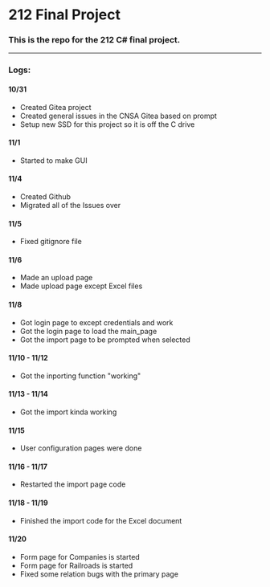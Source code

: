 # 212 Final Project

### This is the repo for the 212 C# final project.
--- 
### Logs:

#### 10/31

- Created Gitea project
- Created general issues in the CNSA Gitea based on prompt
- Setup new SSD for this project so it is off the C drive

#### 11/1

- Started to make GUI

#### 11/4

- Created Github 
- Migrated all of the Issues over

#### 11/5

- Fixed gitignore file

#### 11/6

- Made an upload page
- Made upload page except Excel files

#### 11/8 

- Got login page to except credentials and work
- Got the login page to load the main_page
- Got the import page to be prompted when selected

#### 11/10 - 11/12

- Got the inporting function "working"

#### 11/13 - 11/14

- Got the import kinda working

#### 11/15

- User configuration pages were done

#### 11/16 - 11/17

- Restarted the import page code

#### 11/18 - 11/19

- Finished the import code for the Excel document

#### 11/20

- Form page for Companies is started
- Form page for Railroads is started
- Fixed some relation bugs with the primary page
